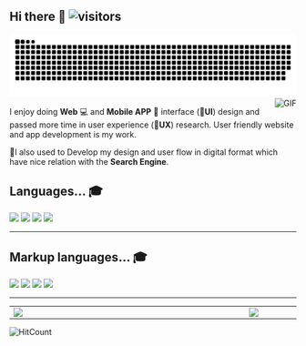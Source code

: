 ## Hi there 👋 ![visitors](https://visitor-badge.laobi.icu/badge?page_id=mhrshuvo)

<div align="center">
  <a href="https://mhrshuvo.github.io/">
  <img  src="https://raw.githubusercontent.com/mhrshuvo/mhrshuvo/output/github-contribution-grid-snake.svg" alt="snake" /></a>
</div>


<img align="right" alt="GIF" src="https://user-images.githubusercontent.com/57192512/134780110-04530adc-28a0-4dc0-a68d-572ca03195a3.gif"  />
 
 I enjoy doing  **Web** :computer: and  **Mobile APP** :iphone: interface (:star2:**UI**) design and passed more time in user experience (:star2:**UX**) research. User friendly website and app development is my work.

 :star2:I also used to Develop my design and user flow in digital format which have nice relation with the **Search Engine**.


## Languages... :mortar_board:

<div>
<img src= "https://img.shields.io/static/v1?label=C&message=%20&color=success"> 
<img src= "https://img.shields.io/static/v1?label=C%2B%2B&message=%20&color=success"> 
<img src= "https://img.shields.io/static/v1?label=Java&message=%20&color=success"> 
<img src= "https://img.shields.io/static/v1?label=JavaScript&message=%20&color=success">
</div>
<hr>

## Markup languages... :mortar_board:

<div>
<img src= "https://img.shields.io/static/v1?label=HTML&message=%20&color=success">
<img src= "https://img.shields.io/static/v1?label=CSS&message=%20&color=success">
<img src= "https://img.shields.io/static/v1?label=SCSS&message=%20&color=success">
<img src= "https://img.shields.io/static/v1?label=XML&message=%20&color=success">
</div>
<hr>


<!-- ## Tools I use... :electric_plug:


|  |  |  |
|---|---|---|
|  |  | | -->


<!-- Here are some ideas to get you started: -->

<!-- - 🔭 I’m currently working on ...
- 🌱 I’m currently learning ...
- 👯 I’m looking to collaborate on ...
- 🤔 I’m looking for help with ...
- 💬 Ask me about ...
- 📫 How to reach me: ...
- 😄 Pronouns: ...
- ⚡ Fun fact: ... -->

<center>
<table>
  <tr>
      <td><img width="400px" align="left" src="https://github-readme-stats.vercel.app/api/top-langs/?username=mhrshuvo&hide=html&layout=compact" /></td>
      <td><img width="495px" align="left" src="https://github-readme-stats.vercel.app/api?username=mhrshuvo&theme=default" /></td>
  </tr>   
</table>
</center>




![HitCount](http://hits.dwyl.com/mhrshuvo/mhrshuvo.svg)






